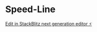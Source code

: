 # Speed-Line

[Edit in StackBlitz next generation editor ⚡️](https://stackblitz.com/~/github.com/Thiagothd/Speed-Line)